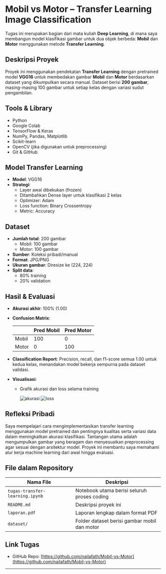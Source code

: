 # Mobil vs Motor – Transfer Learning Image Classification

Tugas ini merupakan bagian dari mata kuliah **Deep Learning**, di mana saya membangun model klasifikasi gambar untuk dua objek berbeda: **Mobil** dan **Motor** menggunakan metode **Transfer Learning**.

## Deskripsi Proyek

Proyek ini menggunakan pendekatan **Transfer Learning** dengan pretrained model **VGG16** untuk membedakan gambar **Mobil** dan **Motor** berdasarkan dataset yang dikumpulkan secara manual. Dataset berisi **200 gambar**, masing-masing 100 gambar untuk setiap kelas dengan variasi sudut pengambilan.

## Tools & Library

- Python
- Google Colab
- TensorFlow & Keras
- NumPy, Pandas, Matplotlib
- Scikit-learn
- OpenCV (jika digunakan untuk preprocessing)
- Git & GitHub

## Model Transfer Learning

- **Model**: VGG16
- **Strategi**:
  - Layer awal dibekukan (frozen)
  - Ditambahkan Dense layer untuk klasifikasi 2 kelas
  - Optimizer: Adam
  - Loss function: Binary Crossentropy
  - Metric: Accuracy

## Dataset

- **Jumlah total**: 200 gambar
  - Mobil: 100 gambar
  - Motor: 100 gambar
- **Sumber**: Koleksi pribadi/manual
- **Format**: JPG/PNG
- **Ukuran gambar**: Diresize ke (224, 224)
- **Split data**:
  - 80% training
  - 20% validation

## Hasil & Evaluasi

- **Akurasi akhir**: 100% (1.00)
- **Confusion Matrix**:

  |        | Pred Mobil | Pred Motor |
  |--------|------------|------------|
  | Mobil  | 100        | 0          |
  | Motor  | 0          | 100        |

- **Classification Report**: Precision, recall, dan f1-score semua 1.00 untuk kedua kelas, menandakan model bekerja sempurna pada dataset validasi.
- **Visualisasi**:
  - Grafik akurasi dan loss selama training
    
    ![akurasi](https://github.com/user-attachments/assets/382f6e7a-03eb-441c-a0d5-719ec91b6115)
    ![loss](https://github.com/user-attachments/assets/82921f3a-0604-43a5-aa54-d15954f0760f)

## Refleksi Pribadi

Saya mempelajari cara mengimplementasikan transfer learning menggunakan model pretrained dan pentingnya kualitas serta variasi data dalam meningkatkan akurasi klasifikasi. Tantangan utama adalah mengumpulkan gambar yang beragam dan menyesuaikan preprocessing agar sesuai dengan arsitektur model. Proyek ini membantu saya memahami alur kerja machine learning dari awal hingga evaluasi.

## File dalam Repository

| Nama File        | Deskripsi                                    |
|------------------|----------------------------------------------|
| `tugas-transfer-learning.ipynb` | Notebook utama berisi seluruh proses coding |
| `README.md`       | Deskripsi proyek ini                        |
| `laporan.pdf`     | Laporan lengkap dalam format PDF            |
| `dataset/`        | Folder dataset berisi gambar mobil dan motor |

## Link Tugas

- GitHub Repo: [https://github.com/nailafath/Mobil-vs-Motor](https://github.com/nailafath/Mobil-vs-Motor)

---
